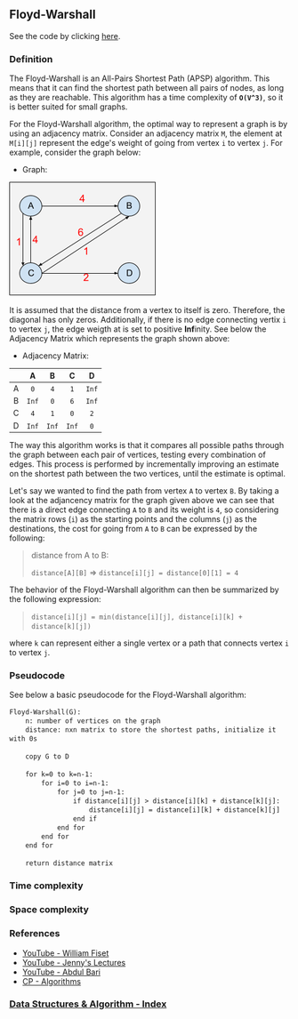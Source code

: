 ## Floyd-Warshall

See the code by clicking [here](/Algorithms/Shortest%20Path/Floyd-Warshall/floyd-warshall.js).

### Definition

The Floyd-Warshall is an All-Pairs Shortest Path (APSP) algorithm. This means that it can find the shortest path between all pairs of nodes, as long as they are reachable. This algorithm has a time complexity of **`O(V^3)`**, so it is better suited for small graphs.

For the Floyd-Warshall algorithm, the optimal way to represent a graph is by using an adjacency matrix. Consider an adjacency matrix `M`, the element at `M[i][j]` represent the edge's weight of going from vertex `i` to vertex `j`. For example, consider the graph below:

- Graph:

![floyd-warshall1](../../../resources/img/floyd-warshall1.png)

It is assumed that the distance from a vertex to itself is zero. Therefore, the diagonal has only zeros. Additionally, if there is no edge connecting vertix `i` to vertex `j`, the edge weigth at is set to positive **Inf**inity. See below the Adjacency Matrix which represents the graph shown above:

- Adjacency Matrix:

|     |   A   |   B   |   C   |   D   |
| :-: | :---: | :---: | :---: | :---: |
|  A  |  `0`  |  `4`  |  `1`  | `Inf` |
|  B  | `Inf` |  `0`  |  `6`  | `Inf` |
|  C  |  `4`  |  `1`  |  `0`  |  `2`  |
|  D  | `Inf` | `Inf` | `Inf` |  `0`  |

The way this algorithm works is that it compares all possible paths through the graph between each pair of vertices, testing every combination of edges. This process is performed by incrementally improving an estimate on the shortest path between the two vertices, until the estimate is optimal.

Let's say we wanted to find the path from vertex `A` to vertex `B`. By taking a look at the adjancency matrix for the graph given above we can see that there is a direct edge connecting `A` to `B` and its weight is `4`, so considering the matrix rows (`i`) as the starting points and the columns (`j`) as the destinations, the cost for going from `A` to `B` can be expressed by the following:

> distance from A to B:
>
> `distance[A][B]` => `distance[i][j] = distance[0][1] = 4`

The behavior of the Floyd-Warshall algorithm can then be summarized by the following expression:

> `distance[i][j] = min(distance[i][j], distance[i][k] + distance[k][j])`

where `k` can represent either a single vertex or a path that connects vertex `i` to vertex `j`.

### Pseudocode

See below a basic pseudocode for the Floyd-Warshall algorithm:

```
Floyd-Warshall(G):
    n: number of vertices on the graph
    distance: nxn matrix to store the shortest paths, initialize it with 0s

    copy G to D

    for k=0 to k=n-1:
        for i=0 to i=n-1:
            for j=0 to j=n-1:
                if distance[i][j] > distance[i][k] + distance[k][j]:
                    distance[i][j] = distance[i][k] + distance[k][j]
                end if
            end for
        end for
    end for

    return distance matrix
```

### Time complexity

### Space complexity

### References

- [YouTube - William Fiset](https://www.youtube.com/watch?v=4NQ3HnhyNfQ&list=PLDV1Zeh2NRsDGO4--qE8yH72HFL1Km93P&index=21)
- [YouTube - Jenny's Lectures](https://www.youtube.com/watch?v=Gc4mWrmJBsw&list=PLdo5W4Nhv31bbKJzrsKfMpo_grxuLl8LU&index=95)
- [YouTube - Abdul Bari](https://www.youtube.com/watch?v=oNI0rf2P9gE&list=PLDN4rrl48XKpZkf03iYFl-O29szjTrs_O&index=50)
- [CP - Algorithms](https://cp-algorithms.com/graph/all-pair-shortest-path-floyd-warshall.html)

### [Data Structures & Algorithm - Index](../../../README.md)
